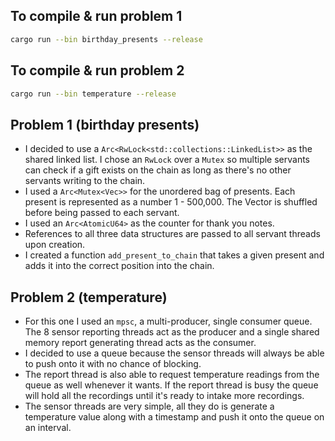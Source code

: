 ## To compile & run problem 1

```bash
cargo run --bin birthday_presents --release
```

## To compile & run problem 2

```bash
cargo run --bin temperature --release
```

## Problem 1 (birthday presents)
- I decided to use a `Arc<RwLock<std::collections::LinkedList>>` as the shared linked list. I chose an `RwLock` over a `Mutex` so multiple servants can check if a gift exists on the chain as long as there's no other servants writing to the chain. 
- I used a `Arc<Mutex<Vec>>` for the unordered bag of presents. Each present is represented as a number 1 - 500,000. The Vector is shuffled before being passed to each servant.
- I used an `Arc<AtomicU64>` as the counter for thank you notes.
- References to all three data structures are passed to all servant threads upon creation.
- I created a function `add_present_to_chain` that takes a given present and adds it into the correct position into the chain.

## Problem 2 (temperature)
- For this one I used an `mpsc`, a multi-producer, single consumer queue. The 8 sensor reporting threads act as the producer and a single shared memory report generating thread acts as the consumer.
- I decided to use a queue because the sensor threads will always be able to push onto it with no chance of blocking. 
- The report thread is also able to request temperature readings from the queue as well whenever it wants. If the report thread is busy the queue will hold all the recordings until it's ready to intake more recordings.
- The sensor threads are very simple, all they do is generate a temperature value along with a timestamp and push it onto the queue on an interval.
